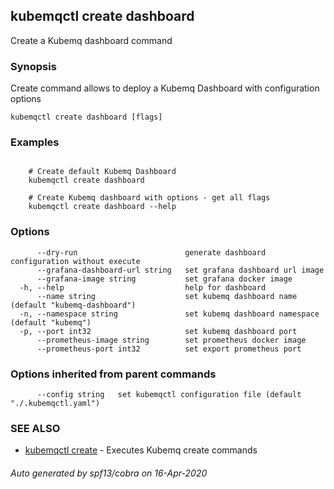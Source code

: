 ## kubemqctl create dashboard

Create a Kubemq dashboard command

### Synopsis

Create command allows to deploy a Kubemq Dashboard with configuration options

```
kubemqctl create dashboard [flags]
```

### Examples

```

	# Create default Kubemq Dashboard
	kubemqctl create dashboard
	
	# Create Kubemq dashboard with options - get all flags
	kubemqctl create dashboard --help

```

### Options

```
      --dry-run                        generate dashboard configuration without execute
      --grafana-dashboard-url string   set grafana dashboard url image
      --grafana-image string           set grafana docker image
  -h, --help                           help for dashboard
      --name string                    set kubemq dashboard name (default "kubemq-dashboard")
  -n, --namespace string               set kubemq dashboard namespace (default "kubemq")
  -p, --port int32                     set kubemq dashboard port
      --prometheus-image string        set prometheus docker image
      --prometheus-port int32          set export prometheus port
```

### Options inherited from parent commands

```
      --config string   set kubemqctl configuration file (default "./.kubemqctl.yaml")
```

### SEE ALSO

* [kubemqctl create](kubemqctl_create.md)	 - Executes Kubemq create commands

###### Auto generated by spf13/cobra on 16-Apr-2020
